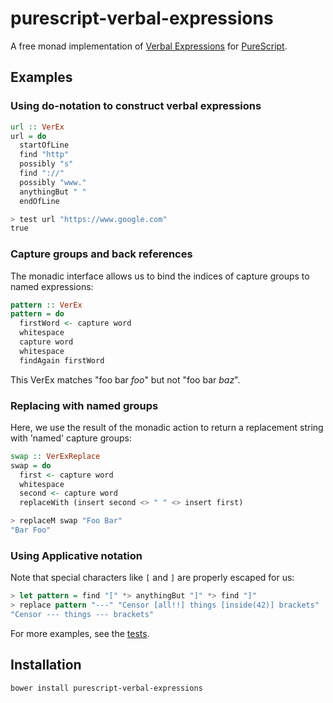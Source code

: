 # purescript-verbal-expressions

A free monad implementation of [Verbal Expressions](https://github.com/VerbalExpressions/JSVerbalExpressions) for [PureScript](https://github.com/purescript/purescript).

## Examples

### Using do-notation to construct verbal expressions
``` purs
url :: VerEx
url = do
  startOfLine
  find "http"
  possibly "s"
  find "://"
  possibly "www."
  anythingBut " "
  endOfLine

> test url "https://www.google.com"
true
```

### Capture groups and back references
The monadic interface allows us to bind the indices of capture groups to named expressions:
``` purs
pattern :: VerEx
pattern = do
  firstWord <- capture word
  whitespace
  capture word
  whitespace
  findAgain firstWord
```
This VerEx matches "foo bar *foo*" but not "foo bar *baz*".

### Replacing with named groups
Here, we use the result of the monadic action to return a replacement string with 'named' capture groups:
``` purs
swap :: VerExReplace
swap = do
  first <- capture word
  whitespace
  second <- capture word
  replaceWith (insert second <> " " <> insert first)

> replaceM swap "Foo Bar"
"Bar Foo"
```

### Using Applicative notation
Note that special characters like `[` and `]` are properly escaped for us:
``` purs
> let pattern = find "[" *> anythingBut "]" *> find "]"
> replace pattern "---" "Censor [all!!] things [inside(42)] brackets"
"Censor --- things --- brackets"
```

For more examples, see the [tests](test/Main.purs).

## Installation
```
bower install purescript-verbal-expressions
```
